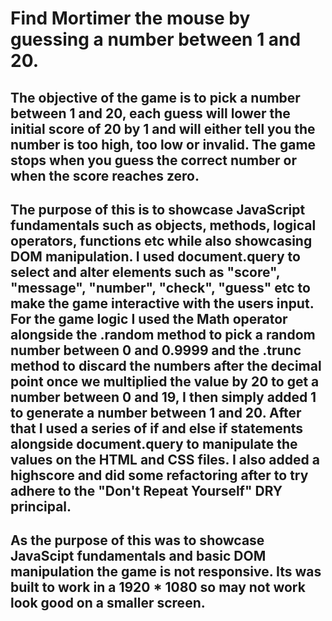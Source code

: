 # Find Mortimer the mouse by guessing a number between 1 and 20.
## The objective of the game is to pick a number between 1 and 20, each guess will lower the initial score of 20 by 1 and will either tell you the number is too high, too low or invalid. The game stops when you guess the correct number or when the score reaches zero.
## The purpose of this is to showcase JavaScript fundamentals such as objects, methods, logical operators, functions etc while also showcasing DOM manipulation. I used document.query to select and alter elements such as "score", "message", "number", "check", "guess" etc to make the game interactive with the users input. For the game logic I used the Math operator alongside the .random method to pick a random number between 0 and 0.9999 and the .trunc method to discard the numbers after the decimal point once we multiplied the value by 20 to get a number between 0 and 19, I then simply added 1 to generate a number between 1 and 20. After that I used a series of if and else if statements alongside document.query to manipulate the values on the HTML and CSS files. I also added a highscore and did some refactoring after to try adhere to the "Don't Repeat Yourself" DRY principal.

## As the purpose of this was to showcase JavaScipt fundamentals and basic DOM manipulation the game is not responsive. Its was built to work in a 1920 * 1080 so may not work look good on a smaller screen.

